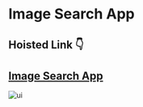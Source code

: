# Image Search App

## Hoisted Link 👇

## [Image Search App](https://ugamraj.github.io/JavaScript-M4/Image%20Search%20App/)

![ui](https://github.com/UgamRaj/JavaScript-M4/assets/124122714/acd3801a-46ff-4162-9c8e-f743601ea96f)
